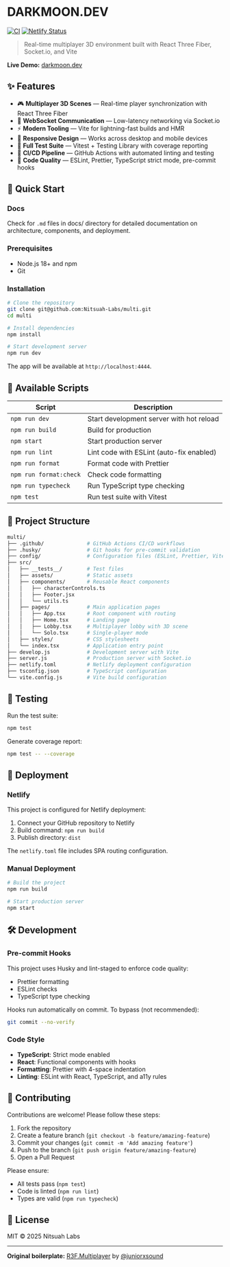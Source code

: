 # DARKMOON.DEV

[![CI](https://github.com/Nitsuah-Labs/multi/actions/workflows/ci.yml/badge.svg)](https://github.com/Nitsuah-Labs/multi/actions)
[![Netlify Status](https://api.netlify.com/api/v1/badges/your-badge-id/deploy-status)](https://app.netlify.com/sites/your-site/deploys)

> Real-time multiplayer 3D environment built with React Three Fiber, Socket.io, and Vite

**Live Demo:** [darkmoon.dev](https://darkmoon.dev)

## ✨ Features

- 🎮 **Multiplayer 3D Scenes** — Real-time player synchronization with React Three Fiber
- 🔌 **WebSocket Communication** — Low-latency networking via Socket.io
- ⚡ **Modern Tooling** — Vite for lightning-fast builds and HMR
- 📱 **Responsive Design** — Works across desktop and mobile devices
- 🧪 **Full Test Suite** — Vitest + Testing Library with coverage reporting
- 🚀 **CI/CD Pipeline** — GitHub Actions with automated linting and testing
- 🎨 **Code Quality** — ESLint, Prettier, TypeScript strict mode, pre-commit hooks

## 🚀 Quick Start

### Docs

Check for `.md` files in docs/ directory for detailed documentation on architecture, components, and deployment.

### Prerequisites

- Node.js 18+ and npm
- Git

### Installation

```bash
# Clone the repository
git clone git@github.com:Nitsuah-Labs/multi.git
cd multi

# Install dependencies
npm install

# Start development server
npm run dev
```

The app will be available at `http://localhost:4444`.

## 📜 Available Scripts

| Script | Description |
|--------|-------------|
| `npm run dev` | Start development server with hot reload |
| `npm run build` | Build for production |
| `npm start` | Start production server |
| `npm run lint` | Lint code with ESLint (auto-fix enabled) |
| `npm run format` | Format code with Prettier |
| `npm run format:check` | Check code formatting |
| `npm run typecheck` | Run TypeScript type checking |
| `npm test` | Run test suite with Vitest |

## 📁 Project Structure

```bash
multi/
├── .github/              # GitHub Actions CI/CD workflows
├── .husky/               # Git hooks for pre-commit validation
├── config/               # Configuration files (ESLint, Prettier, Vitest)
├── src/
│   ├── __tests__/        # Test files
│   ├── assets/           # Static assets
│   ├── components/       # Reusable React components
│   │   ├── characterControls.ts
│   │   ├── Footer.jsx
│   │   └── utils.ts
│   ├── pages/            # Main application pages
│   │   ├── App.tsx       # Root component with routing
│   │   ├── Home.tsx      # Landing page
│   │   ├── Lobby.tsx     # Multiplayer lobby with 3D scene
│   │   └── Solo.tsx      # Single-player mode
│   ├── styles/           # CSS stylesheets
│   └── index.tsx         # Application entry point
├── develop.js            # Development server with Vite
├── server.js             # Production server with Socket.io
├── netlify.toml          # Netlify deployment configuration
├── tsconfig.json         # TypeScript configuration
└── vite.config.js        # Vite build configuration
```

## 🧪 Testing

Run the test suite:

```bash
npm test
```

Generate coverage report:

```bash
npm test -- --coverage
```

## 🚢 Deployment

### Netlify

This project is configured for Netlify deployment:

1. Connect your GitHub repository to Netlify
2. Build command: `npm run build`
3. Publish directory: `dist`

The `netlify.toml` file includes SPA routing configuration.

### Manual Deployment

```bash
# Build the project
npm run build

# Start production server
npm start
```

## 🛠️ Development

### Pre-commit Hooks

This project uses Husky and lint-staged to enforce code quality:

- Prettier formatting
- ESLint checks
- TypeScript type checking

Hooks run automatically on commit. To bypass (not recommended):

```bash
git commit --no-verify
```

### Code Style

- **TypeScript**: Strict mode enabled
- **React**: Functional components with hooks
- **Formatting**: Prettier with 4-space indentation
- **Linting**: ESLint with React, TypeScript, and a11y rules

## 🤝 Contributing

Contributions are welcome! Please follow these steps:

1. Fork the repository
2. Create a feature branch (`git checkout -b feature/amazing-feature`)
3. Commit your changes (`git commit -m 'Add amazing feature'`)
4. Push to the branch (`git push origin feature/amazing-feature`)
5. Open a Pull Request

Please ensure:

- All tests pass (`npm test`)
- Code is linted (`npm run lint`)
- Types are valid (`npm run typecheck`)

## 📝 License

MIT © 2025 Nitsuah Labs

---

**Original boilerplate:** [R3F.Multiplayer](https://github.com/juniorxsound/R3F.Multiplayer) by [@juniorxsound](https://github.com/juniorxsound)
